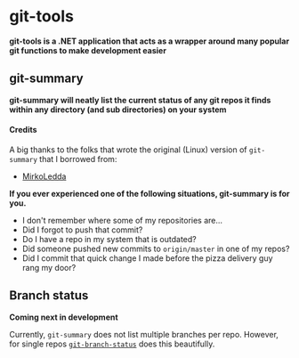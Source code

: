 # git-tools
**git-tools is a .NET application that acts as a wrapper around many popular git functions to make development easier**

## git-summary

**git-summary will neatly list the current status of any git repos it finds within any directory (and sub directories) on your system**

#### Credits
A big thanks to the folks that wrote the original (Linux) version of `git-summary` that I borrowed from:
* [MirkoLedda](https://github.com/MirkoLedda/git-summary)

**If you ever experienced one of the following situations, git-summary is for you.**
* I don't remember where some of my repositories are...
* Did I forgot to push that commit?
* Do I have a repo in my system that is outdated?
* Did someone pushed new commits to `origin/master` in one of my repos?
* Did I commit that quick change I made before the pizza delivery guy rang my door?

## Branch status
**Coming next in development**

Currently, `git-summary` does not list multiple branches per repo. However, for single repos [`git-branch-status`](https://github.com/bill-auger/git-branch-status) does this beautifully.
